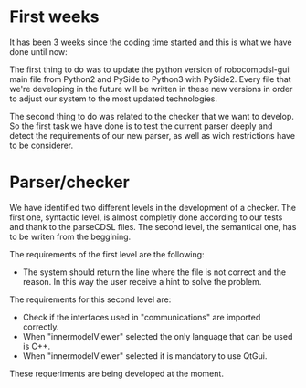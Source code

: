 # First weeks

It has been 3 weeks since the coding time started and this is what we have done until now:

The first thing to do was to update the python version of robocompdsl-gui main file from Python2 and PySide to Python3 with PySide2. Every file that we're developing in the future will be written in these new versions in order to adjust our system to the most updated technologies.

The second thing to do was related to the checker that we want to develop. So the first task we have done is to test the current parser deeply and detect the requirements of our new parser, as well as wich restrictions have to be considerer.

# Parser/checker

We have identified two different levels in the development of a checker. The first one, syntactic level, is almost completly done according to our tests and thank to the parseCDSL files. The second level, the semantical one, has to be writen from the beggining.

The requirements of the first level are the following:

 - The system should return the line where the file is not correct and the reason. In this way the user receive a hint to solve the problem.

The requirements for this second level are:

 - Check if the interfaces used in "communications" are imported correctly.
 - When "innermodelViewer" selected the only language that can be used is C++.
 - When "innermodelViewer" selected it is mandatory to use QtGui.

These requeriments are being developed at the moment.
